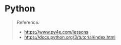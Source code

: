 # Python

> Reference: 
>
> * https://www.py4e.com/lessons
> * https://docs.python.org/3/tutorial/index.html

